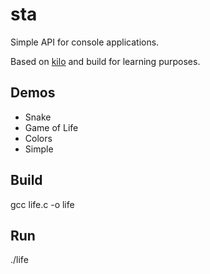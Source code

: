 sta
===

Simple API for console applications.

Based on [kilo](https://github.com/antirez/kilo) and build for learning purposes.

## Demos
* Snake
* Game of Life
* Colors
* Simple

## Build
gcc life.c -o life

## Run
./life
